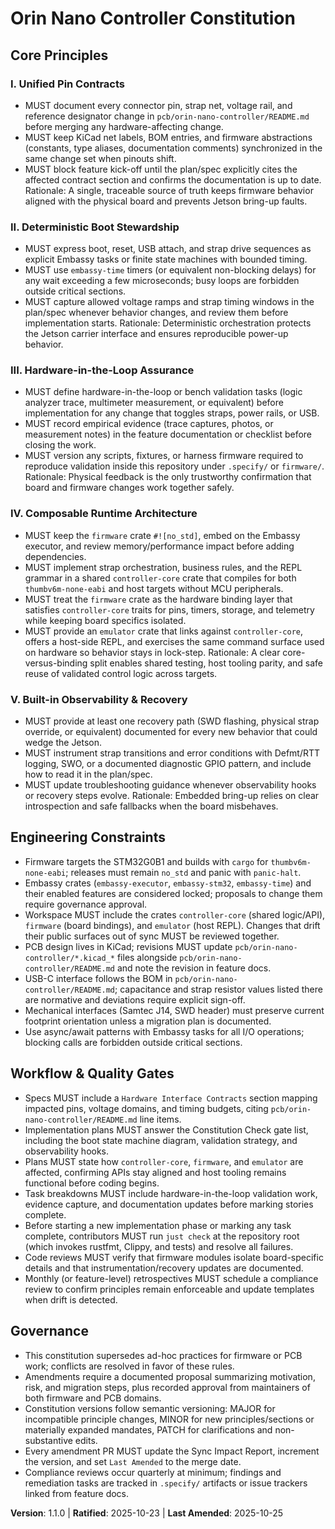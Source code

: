 <!--
Sync Impact Report
Version: 1.0.0 → 1.1.0
Modified Principles:
- IV. Lean Firmware Architecture → IV. Composable Runtime Architecture
Added Sections:
- None
Removed Sections:
- None
Templates requiring updates:
- ✅ .specify/templates/plan-template.md
- ✅ .specify/templates/spec-template.md
- ✅ .specify/templates/tasks-template.md
Follow-up TODOs:
- None
-->

# Orin Nano Controller Constitution

## Core Principles

### I. Unified Pin Contracts
- MUST document every connector pin, strap net, voltage rail, and reference designator change in `pcb/orin-nano-controller/README.md` before merging any hardware-affecting change.
- MUST keep KiCad net labels, BOM entries, and firmware abstractions (constants, type aliases, documentation comments) synchronized in the same change set when pinouts shift.
- MUST block feature kick-off until the plan/spec explicitly cites the affected contract section and confirms the documentation is up to date.
Rationale: A single, traceable source of truth keeps firmware behavior aligned with the physical board and prevents Jetson bring-up faults.

### II. Deterministic Boot Stewardship
- MUST express boot, reset, USB attach, and strap drive sequences as explicit Embassy tasks or finite state machines with bounded timing.
- MUST use `embassy-time` timers (or equivalent non-blocking delays) for any wait exceeding a few microseconds; busy loops are forbidden outside critical sections.
- MUST capture allowed voltage ramps and strap timing windows in the plan/spec whenever behavior changes, and review them before implementation starts.
Rationale: Deterministic orchestration protects the Jetson carrier interface and ensures reproducible power-up behavior.

### III. Hardware-in-the-Loop Assurance
- MUST define hardware-in-the-loop or bench validation tasks (logic analyzer trace, multimeter measurement, or equivalent) before implementation for any change that toggles straps, power rails, or USB.
- MUST record empirical evidence (trace captures, photos, or measurement notes) in the feature documentation or checklist before closing the work.
- MUST version any scripts, fixtures, or harness firmware required to reproduce validation inside this repository under `.specify/` or `firmware/`.
Rationale: Physical feedback is the only trustworthy confirmation that board and firmware changes work together safely.

### IV. Composable Runtime Architecture
- MUST keep the `firmware` crate `#![no_std]`, embed on the Embassy executor, and review memory/performance impact before adding dependencies.
- MUST implement strap orchestration, business rules, and the REPL grammar in a shared `controller-core` crate that compiles for both `thumbv6m-none-eabi` and host targets without MCU peripherals.
- MUST treat the `firmware` crate as the hardware binding layer that satisfies `controller-core` traits for pins, timers, storage, and telemetry while keeping board specifics isolated.
- MUST provide an `emulator` crate that links against `controller-core`, offers a host-side REPL, and exercises the same command surface used on hardware so behavior stays in lock-step.
Rationale: A clear core-versus-binding split enables shared testing, host tooling parity, and safe reuse of validated control logic across targets.

### V. Built-in Observability & Recovery
- MUST provide at least one recovery path (SWD flashing, physical strap override, or equivalent) documented for every new behavior that could wedge the Jetson.
- MUST instrument strap transitions and error conditions with Defmt/RTT logging, SWO, or a documented diagnostic GPIO pattern, and include how to read it in the plan/spec.
- MUST update troubleshooting guidance whenever observability hooks or recovery steps evolve.
Rationale: Embedded bring-up relies on clear introspection and safe fallbacks when the board misbehaves.

## Engineering Constraints

- Firmware targets the STM32G0B1 and builds with `cargo` for `thumbv6m-none-eabi`; releases must remain `no_std` and panic with `panic-halt`.
- Embassy crates (`embassy-executor`, `embassy-stm32`, `embassy-time`) and their enabled features are considered locked; proposals to change them require governance approval.
- Workspace MUST include the crates `controller-core` (shared logic/API), `firmware` (board bindings), and `emulator` (host REPL). Changes that drift their public surfaces out of sync MUST be reviewed together.
- PCB design lives in KiCad; revisions MUST update `pcb/orin-nano-controller/*.kicad_*` files alongside `pcb/orin-nano-controller/README.md` and note the revision in feature docs.
- USB-C interface follows the BOM in `pcb/orin-nano-controller/README.md`; capacitance and strap resistor values listed there are normative and deviations require explicit sign-off.
- Mechanical interfaces (Samtec J14, SWD header) must preserve current footprint orientation unless a migration plan is documented.
- Use async/await patterns with Embassy tasks for all I/O operations; blocking calls are forbidden outside critical sections.

## Workflow & Quality Gates

- Specs MUST include a `Hardware Interface Contracts` section mapping impacted pins, voltage domains, and timing budgets, citing `pcb/orin-nano-controller/README.md` line items.
- Implementation plans MUST answer the Constitution Check gate list, including the boot state machine diagram, validation strategy, and observability hooks.
- Plans MUST state how `controller-core`, `firmware`, and `emulator` are affected, confirming APIs stay aligned and host tooling remains functional before coding begins.
- Task breakdowns MUST include hardware-in-the-loop validation work, evidence capture, and documentation updates before marking stories complete.
- Before starting a new implementation phase or marking any task complete, contributors MUST run `just check` at the repository root (which invokes rustfmt, Clippy, and tests) and resolve all failures.
- Code reviews MUST verify that firmware modules isolate board-specific details and that instrumentation/recovery updates are documented.
- Monthly (or feature-level) retrospectives MUST schedule a compliance review to confirm principles remain enforceable and update templates when drift is detected.

## Governance

- This constitution supersedes ad-hoc practices for firmware or PCB work; conflicts are resolved in favor of these rules.
- Amendments require a documented proposal summarizing motivation, risk, and migration steps, plus recorded approval from maintainers of both firmware and PCB domains.
- Constitution versions follow semantic versioning: MAJOR for incompatible principle changes, MINOR for new principles/sections or materially expanded mandates, PATCH for clarifications and non-substantive edits.
- Every amendment PR MUST update the Sync Impact Report, increment the version, and set `Last Amended` to the merge date.
- Compliance reviews occur quarterly at minimum; findings and remediation tasks are tracked in `.specify/` artifacts or issue trackers linked from feature docs.

**Version**: 1.1.0 | **Ratified**: 2025-10-23 | **Last Amended**: 2025-10-25
